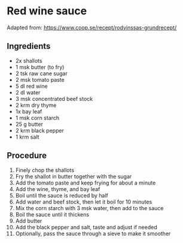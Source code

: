 # Red wine sauce
Adapted from: https://www.coop.se/recept/rodvinssas-grundrecept/
## Ingredients
- 2x shallots
- 1 msk butter (to fry)
- 2 tsk raw cane sugar
- 2 msk tomato paste
- 5 dl red wine
- 2 dl water
- 3 msk concentrated beef stock
- 2 krm dry thyme
- 1x bay leaf
- 1 msk corn starch
- 25 g butter
- 2 krm black pepper
- 1 krm salt
## Procedure
1. Finely chop the shallots
2. Fry the shallot in butter together with the sugar
3. Add the tomato paste and keep frying for about a minute
4. Add the wine, thyme, and bay leaf
5. Boil until the sauce is reduced by half
6. Add water and beef stock, then let it boil for 10 minutes
7. Mix the corn starch with 3 msk water, then add to the sauce
8. Boil the sauce until it thickens
9. Add butter
10. Add the black pepper and salt, taste and adjust if needed
11. Optionally, pass the sauce through a sieve to make it smoother
